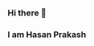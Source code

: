 ### Hi there 👋
### I am Hasan Prakash

<!--
**hasanprakash/hasanprakash** is a ✨ _special_ ✨ repository because its `README.md` (this file) appears on your GitHub profile.

Thank you visiting my Github Profile

- 🔭 I’m currently studying in KL University, Vijayawada
- 🌱 I’m currently working on Unity and MySQL to manage the game data.
- 📫 You can contact my at hasanchadaram888@gmail.com
-->
